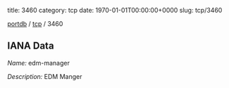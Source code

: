title: 3460
category: tcp
date: 1970-01-01T00:00:00+0000
slug: tcp/3460

[portdb](/) / [tcp](/category/tcp.html) / 3460


## IANA Data

_Name:_ edm-manager

_Description:_ EDM Manger

